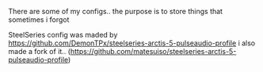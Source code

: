 There are some of my configs.. the purpose is to store things that sometimes i forgot


SteelSeries config was maded by https://github.com/DemonTPx/steelseries-arctis-5-pulseaudio-profile
i also made a fork of it.. (https://github.com/matesuiso/steelseries-arctis-5-pulseaudio-profile)
